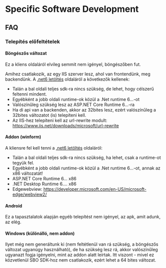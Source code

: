 # Specific Software Development

## FAQ

### Telepítés előfeltételek

#### Böngészős változat

Ez a kliens oldaláról elvileg semmit nem igényel, böngészőben fut.

Amihez csatlakozik, az egy IIS szerver lesz, ahol van frontendünk, meg backendünk. A [.net6 letöltés](https://dotnet.microsoft.com/en-us/download/dotnet/6.0) oldaláról a következők kellenek:
- Talán a bal oldali teljes sdk-ra nincs szükség, de lehet, hogy célszerű feltenni mindent.
- Egyébként a jobb oldali runtime-ok közül a .Net runtime 6...-ot
- Valószínűleg szükség lesz az ASP.NET Core Runtime 6...-ra
- Ha di api van a backenden, akkor az 32bites lesz, ezért valószínűleg a 32bites változatot (is) telepíteni kell.
- Az IIS-hez telepíteni kell az url-rewrite modult: https://www.iis.net/downloads/microsoft/url-rewrite

#### Addon (winform)

A kliensre fel kell tenni a [.net6 letöltés](https://dotnet.microsoft.com/en-us/download/dotnet/6.0) oldaláról:
- Talán a bal oldali teljes sdk-ra nincs szükség, ha lehet, csak a runtime-ot tegyük fel.
- Egyébként a jobb oldali runtime-ok közül a .Net runtime 6...-ot, annak az x86 változatát!
- ASP.NET Core Runtime 6... x86
- .NET Desktop Runtime 6.... x86
- Edgewebview: https://developer.microsoft.com/en-US/microsoft-edge/webview2/

#### Android

Ez a tapasztalatok alapján egyéb telepítést nem igényel, az apk, amit adunk, az elég.

#### Windows (különálló, nem addon)

Ilyet még nem generáltunk ki (nem feltétlenül van rá szükség, a böngészős változat ugyanúgy használható), de ha szükség lesz rá, akkor valószínűleg ugyanazt fogja igényelni, mint az addon alatt leírtak. Itt viszont - mivel ez közvetlenül SBO SDK-hoz nem csatlakozik, ezért lehet a 64 bites változat.
